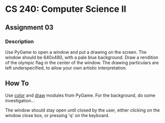 CS 240: Computer Science II
===========================

Assignment 03
-------------

### Description
Use PyGame to open a window and put a drawing on the screen. The window should be 640x480, with a pale blue background. Draw a rendition of the olympic flag in the center of the window. The drawing particulars are left underspecified, to allow your own artistic interpretation.

How To
------
Use [color](http://pygame.org/docs/ref/color.html) and [draw](http://pygame.org/docs/ref/draw.html) modules from PyGame. For the background, do some investigation...

The window should stay open until closed by the user, either clicking on the window close box, or pressing 'q' on the keyboard.
